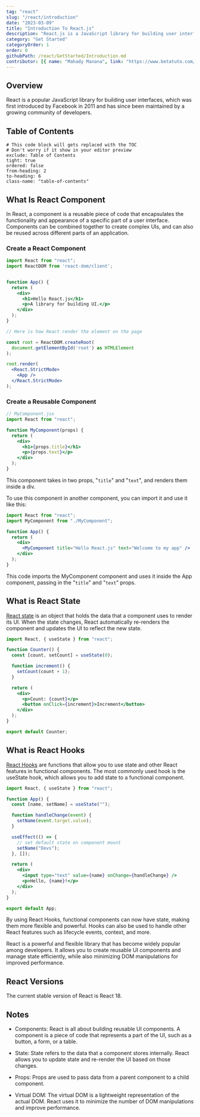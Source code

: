 ```yaml
---
tag: "react"
slug: "/react/introduction"
date: "2023-03-09"
title: "Introduction To React.js"
description: "React.js is a JavaScript library for building user interfaces."
category: "Get Started"
categoryOrder: 1
order: 0
githubPath: /react/GetStarted/Introduction.md
contributor: [{ name: "Mahady Manana", link: "https://www.betatuto.com/" }]
---
```


## Overview

React is a popular JavaScript library for building user interfaces, which was first introduced by Facebook in 2011 and has since been maintained by a growing community of developers.

## Table of Contents

```toc
# This code block will gets replaced with the TOC
# Don't worry if it show in your editor preview
exclude: Table of Contents
tight: true
ordered: false
from-heading: 2
to-heading: 6
class-name: "table-of-contents"
```

## What Is React Component

In React, a component is a reusable piece of code that encapsulates the functionality and appearance of a specific part of a user interface. Components can be combined together to create complex UIs, and can also be reused across different parts of an application.

### Create a React Component

```jsx
import React from "react";
import ReactDOM from 'react-dom/client';


function App() {
  return (
    <div>
      <h1>Hello React.js</h1>
      <p>A library for building UI.</p>
    </div>
  );
}

// Here is how React render the element on the page

const root = ReactDOM.createRoot(
  document.getElementById('root') as HTMLElement
);

root.render(
  <React.StrictMode>
    <App />
  </React.StrictMode>
);
```

### Create a Reusable Component

```jsx
// MyComponent.jsx
import React from "react";

function MyComponent(props) {
  return (
    <div>
      <h1>{props.title}</h1>
      <p>{props.text}</p>
    </div>
  );
}
```

This component takes in two props, "`title`" and "`text`", and renders them inside a div.

To use this component in another component, you can import it and use it like this:

```jsx
import React from "react";
import MyComponent from "./MyComponent";

function App() {
  return (
    <div>
      <MyComponent title="Hello React.js" text="Welcome to my app" />
    </div>
  );
}
```

This code imports the MyComponent component and uses it inside the App component, passing in the "`title`" and "`text`" props.

## What is React State

[React state](/react/reactjs-basics) is an object that holds the data that a component uses to render its UI. When the state changes, React automatically re-renders the component and updates the UI to reflect the new state.

```jsx
import React, { useState } from "react";

function Counter() {
  const [count, setCount] = useState(0);

  function increment() {
    setCount(count + 1);
  }

  return (
    <div>
      <p>Count: {count}</p>
      <button onClick={increment}>Increment</button>
    </div>
  );
}

export default Counter;
```

## What is React Hooks

[React Hooks](/react/reactjs-hooks) are functions that allow you to use state and other React features in functional components. The most commonly used hook is the useState hook, which allows you to add state to a functional component.

```jsx
import React, { useState } from "react";

function App() {
  const [name, setName] = useState("");

  function handleChange(event) {
    setName(event.target.value);
  }

  useEffect(() => {
    // set default state on component mount
    setName("Devs");
  }, []);

  return (
    <div>
      <input type="text" value={name} onChange={handleChange} />
      <p>Hello, {name}!</p>
    </div>
  );
}

export default App;
```

By using React Hooks, functional components can now have state, making them more flexible and powerful. Hooks can also be used to handle other React features such as lifecycle events, context, and more.

React is a powerful and flexible library that has become widely popular among developers. It allows you to create reusable UI components and manage state efficiently, while also minimizing DOM manipulations for improved performance.

## React Versions

The current stable version of React is React 18.

## Notes

- Components: React is all about building reusable UI components. A component is a piece of code that represents a part of the UI, such as a button, a form, or a table.

- State: State refers to the data that a component stores internally. React allows you to update state and re-render the UI based on those changes.

- Props: Props are used to pass data from a parent component to a child component.

- Virtual DOM: The virtual DOM is a lightweight representation of the actual DOM. React uses it to minimize the number of DOM manipulations and improve performance.
